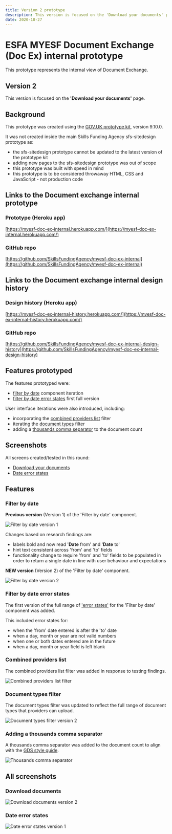 ```yaml
---
title: Version 2 prototype
description: This version is focused on the 'Download your documents' page.
date: 2020-10-27
---
```


# ESFA MYESF Document Exchange (Doc Ex) internal prototype

This prototype represents the internal view of Document Exchange.

## Version 2

This version is focused on the **'Download your documents'** page.

## Background

This prototype was created using the [GOV.UK prototype kit](https://govuk-prototype-kit.herokuapp.com/docs), version 9.10.0.

It was not created inside the main Skills Funding Agency sfs-sitedesign prototype as:

* the sfs-sitedesign prototype cannot be updated to the latest version of the prototype kit
* adding new pages to the sfs-sitedesign prototype was out of scope
* this prototype was built with speed in mind
* this prototype is to be considered throwaway HTML, CSS and JavaScript - not production code

## Links to the Document exchange internal prototype

### Prototype (Heroku app) ###
[https://myesf-doc-ex-internal.herokuapp.com/](https://myesf-doc-ex-internal.herokuapp.com/)

### GitHub repo ###
[https://github.com/SkillsFundingAgency/myesf-doc-ex-internal](https://github.com/SkillsFundingAgency/myesf-doc-ex-internal)

## Links to the Document exchange internal design history

### Design history (Heroku app) ###
[https://myesf-doc-ex-internal-history.herokuapp.com/](https://myesf-doc-ex-internal-history.herokuapp.com/)

### GitHub repo ###
[https://github.com/SkillsFundingAgency/myesf-doc-ex-internal-design-history](https://github.com/SkillsFundingAgency/myesf-doc-ex-internal-design-history)

## Features prototyped

The features prototyped were:

* [filter by date](#filter-by-date) component iteration
* [filter by date error states](#filter-by-date-error-states) first full version

User interface iterations were also introduced, including:

* incorporating the [combined providers list](#combined-providers-list) filter
* iterating the [document types](#documents-types-filter) filter
* adding a [thousands comma separator](#adding-a-thousands-comma-separator) to the document count

## Screenshots

All screens created/tested in this round:

* [Download your documents](#download-documents-v2)
* [Date error states](#date-error-states)

## Features

### Filter by date

**Previous version** (Version 1) of the 'Filter by date' component.

![Filter by date version 1](../../assets/images/v1/date-filter-v1.png)

Changes based on research findings are:

* labels bold and now read '**Date** from' and '**Date** to'
* hint text consistent across 'from' and 'to' fields
* functionality change to require 'from' and 'to' fields to be populated in order to return a single date in line with user behaviour and expectations

**NEW version** (Version 2) of the 'Filter by date' component.

![Filter by date version 2](../../assets/images/v2/date-filter-v2.png)

### Filter by date error states

The first version of the full range of ['error states'](#date-error-states) for the 'Filter by date' component was added.

This included error states for:

* when the 'from' date entered is after the 'to' date
* when a day, month or year are not valid numbers
* when one or both dates entered are in the future
* when a day, month or year field is left blank

### Combined providers list

The combined providers list filter was added in response to testing findings.

![Combined providers list filter](../../assets/images/v2/combined-providers-list.png)

### Document types filter

The document types filter was updated to reflect the full range of document types that providers can upload.

![Document types filter version 2](../../assets/images/v2/document-types-v2.png)

### Adding a thousands comma separator

A thousands comma separator was added to the document count to align with the [GDS style guide](https://www.gov.uk/guidance/style-guide).

![Thousands comma separator](../../assets/images/v2/comma-separator.png)

## All screenshots

### Download documents
![Download documents version 2](../../assets/images/v2/download-documents-v2.png)

### Date error states
![Date error states version 1](../../assets/images/v2/date-error-states.png)